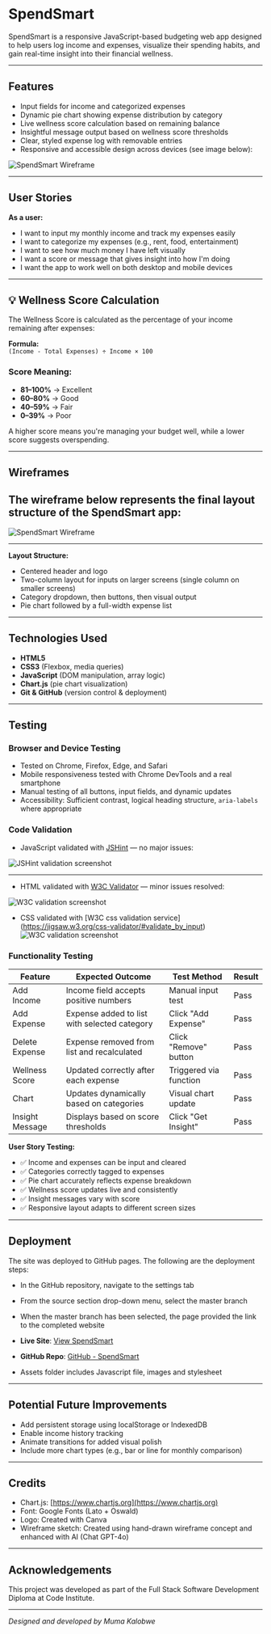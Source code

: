 # SpendSmart

SpendSmart is a responsive JavaScript-based budgeting web app designed to help users log income and expenses, visualize their spending habits, and gain real-time insight into their financial wellness.

---

## Features

- Input fields for income and categorized expenses  
- Dynamic pie chart showing expense distribution by category  
- Live wellness score calculation based on remaining balance  
- Insightful message output based on wellness score thresholds  
- Clear, styled expense log with removable entries  
- Responsive and accessible design across devices (see image below):

 ![SpendSmart Wireframe](assets/images/mockup.png)


---

## User Stories

**As a user:**

- I want to input my monthly income and track my expenses easily  
- I want to categorize my expenses (e.g., rent, food, entertainment)  
- I want to see how much money I have left visually  
- I want a score or message that gives insight into how I'm doing  
- I want the app to work well on both desktop and mobile devices  

---

## 💡 Wellness Score Calculation

The Wellness Score is calculated as the percentage of your income remaining after expenses:

**Formula:**  
`(Income - Total Expenses) ÷ Income × 100`

### Score Meaning:
- **81–100%** → Excellent
- **60–80%** → Good
- **40–59%** → Fair
- **0–39%** → Poor

A higher score means you're managing your budget well, while a lower score suggests overspending.

---

## Wireframes

The wireframe below represents the final layout structure of the SpendSmart app:
-

![SpendSmart Wireframe](assets/images/spendsmart-wireframe.png)


---
**Layout Structure:**

- Centered header and logo  
- Two-column layout for inputs on larger screens (single column on smaller screens)  
- Category dropdown, then buttons, then visual output  
- Pie chart followed by a full-width expense list  

---

## Technologies Used

- **HTML5**  
- **CSS3** (Flexbox, media queries)  
- **JavaScript** (DOM manipulation, array logic)  
- **Chart.js** (pie chart visualization)  
- **Git & GitHub** (version control & deployment)  

---

## Testing

### Browser and Device Testing 
- Tested on Chrome, Firefox, Edge, and Safari  
- Mobile responsiveness tested with Chrome DevTools and a real smartphone  
- Manual testing of all buttons, input fields, and dynamic updates  
- Accessibility: Sufficient contrast, logical heading structure, `aria-labels` where appropriate

### Code Validation 
- JavaScript validated with [JSHint](https://jshint.com/) — no major issues:

  
![JSHint validation screenshot](assets/images/jshint-validation.png)

---

- HTML validated with [W3C Validator](https://validator.w3.org/nu/?doc=https%3A%2F%2Fblvckkryptonite.github.io%2FSpendSmart%2F) — minor issues resolved:

 ![W3C validation screenshot](assets/images/w3c-validation.png)
 

 - CSS validated with [W3C css validation service] (https://jigsaw.w3.org/css-validator/#validate_by_input)
![W3C validation screenshot](assets/images/W3C-css-validation)


 
 ### Functionality Testing

 | Feature         | Expected Outcome                             | Test Method            | Result |
| --------------- | -------------------------------------------- | ---------------------- | ------ |
| Add Income      | Income field accepts positive numbers        | Manual input test      | Pass |
| Add Expense     | Expense added to list with selected category | Click "Add Expense"    | Pass |
| Delete Expense  | Expense removed from list and recalculated   | Click "Remove" button  | Pass |
| Wellness Score  | Updated correctly after each expense         | Triggered via function | Pass |
| Chart           | Updates dynamically based on categories      | Visual chart update    | Pass |
| Insight Message | Displays based on score thresholds           | Click "Get Insight"    | Pass |

 

**User Story Testing:**

- ✅ Income and expenses can be input and cleared  
- ✅ Categories correctly tagged to expenses  
- ✅ Pie chart accurately reflects expense breakdown  
- ✅ Wellness score updates live and consistently  
- ✅ Insight messages vary with score  
- ✅ Responsive layout adapts to different screen sizes  

---

## Deployment

The site was deployed to GitHub pages. The following are the deployment steps:
- In the GitHub repository, navigate to the settings tab
- From the source section drop-down menu, select the master branch
- When the master branch has been selected, the page provided the link to the completed website

- **Live Site**: [View SpendSmart](https://blvckkryptonite.github.io/SpendSmart/)  
- **GitHub Repo**: [GitHub - SpendSmart](https://github.com/BlvckKryptonite/SpendSmart.git)   
- Assets folder includes Javascript file, images and stylesheet

---

## Potential Future Improvements

- Add persistent storage using localStorage or IndexedDB  
- Enable income history tracking  
- Animate transitions for added visual polish  
- Include more chart types (e.g., bar or line for monthly comparison)  

---

## Credits

- Chart.js: [https://www.chartjs.org](https://www.chartjs.org)  
- Font: Google Fonts (Lato + Oswald)  
- Logo: Created with Canva  
- Wireframe sketch: Created using hand-drawn wireframe concept and enhanced with AI (Chat GPT-4o) 

---

## Acknowledgements

This project was developed as part of the Full Stack Software Development Diploma at Code Institute.

---

_Designed and developed by Muma Kalobwe_
